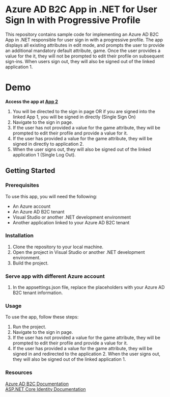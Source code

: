 # Azure AD B2C App in .NET for User Sign In with Progressive Profile
This repository contains sample code for implementing an Azure AD B2C App in .NET responsible for user sign in with a progressive profile. The app displays all existing attributes in edit mode, and prompts the user to provide an additional mandatory default attribute, game. Once the user provides a value for the it, they will not be prompted to edit their profile on subsequent sign-ins. When users sign out, they will also be signed out of the linked application 1.

# Demo
<b> Access the app at <a href="https://uniccapp2.azurewebsites.net">App 2</a> </b>
1. You will be directed to the sign in page OR if you are signed into the linked App 1, you will be signed in directly (Single Sign On)
2. Navigate to the sign in page.
3. If the user has not provided a value for the game attribute, they will be prompted to edit their profile and provide a value for it.
4. If the user has provided a value for the game attribute, they will be signed in directly to application 2.
5. When the user signs out, they will also be signed out of the linked application 1 (Single Log Out).


## Getting Started
### Prerequisites
To use this app, you will need the following:

- An Azure account
- An Azure AD B2C tenant
- Visual Studio or another .NET development environment
- Another application linked to your Azure AD B2C tenant

### Installation 
1. Clone the repository to your local machine.
2. Open the project in Visual Studio or another .NET development environment.
3. Build the project.

### Serve app with different Azure account
1. In the appsettings.json file, replace the placeholders with your Azure AD B2C tenant information.

### Usage
To use the app, follow these steps:

1. Run the project.
2. Navigate to the sign in page.
3. If the user has not provided a value for the game attribute, they will be prompted to edit their profile and provide a value for it.
4. If the user has provided a value for the game attribute, they will be signed in and redirected to the application 2.
When the user signs out, they will also be signed out of the linked application 1.

### Resources
<a href="https://docs.microsoft.com/en-us/azure/active-directory-b2c/">Azure AD B2C Documentation </a> <br/>
<a href="https://docs.microsoft.com/en-us/aspnet/core/security/authentication/identity?view=aspnetcore-6.0&tabs=visual-studio">ASP.NET Core Identity Documentation </a>
